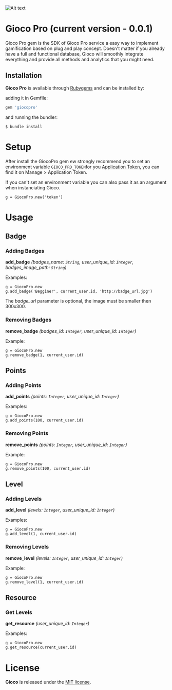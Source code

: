 ![Alt text](http://joaomdmoura.github.io/gioco/assets/images/logo.png "A gamification gem for Ruby on Rails applications")

# Gioco Pro (current version - 0.0.1)
Gioco Pro gem is the SDK of Gioco Pro service a easy way to implement gamification based on plug and play concept. Doesn't matter if you already have a full and functional database, Gioco will smoothly integrate everything and provide all methods and analytics that you might need.

## Installation

**Gioco Pro** is available through [Rubygems](http://rubygems.org/gems/giocopro) and can be installed by:

adding it in Gemfile:

```ruby
gem 'giocopro'
```

and running the bundler:

    $ bundle install

# Setup

After install the GiocoPro gem ew strongly recommend you to set an environment variable ```GIOCO_PRO_TOKEN```for you [Application Token](http://app.gioco.pro), you can find it on Manage > Application Token.

If you can't set an environment variable you can also pass it as an argument when instanciating Gioco.

    g = GiocoPro.new('token')

# Usage

## Badge

### Adding Badges
**add_badge** *(badges_name: ```String```, user_unique_id: ```Integer```, badges_image_path: ```String```)*

Examples:

    g = GiocoPro.new
    g.add_badge('Begginer', current_user.id, 'http://badge_url.jpg')

The *badge_url* parameter is optional, the image must be smaller then 300x300.

### Removing Badges
**remove_badge** *(badges_id: ```Integer```, user_unique_id: ```Integer```)*

Example:

    g = GiocoPro.new
    g.remove_badge(1, current_user.id)

## Points

### Adding Points
**add_points** *(points: ```Integer```, user_unique_id: ```Integer```)*

Examples:

    g = GiocoPro.new
    g.add_points(100, current_user.id)

### Removing Points
**remove_points** *(points: ```Integer```, user_unique_id: ```Integer```)*

Example:

    g = GiocoPro.new
    g.remove_points(100, current_user.id)

## Level

### Adding Levels
**add_level** *(levels: ```Integer```, user_unique_id: ```Integer```)*

Examples:

    g = GiocoPro.new
    g.add_level(1, current_user.id)

### Removing Levels
**remove_level** *(levels: ```Integer```, user_unique_id: ```Integer```)*

Example:

    g = GiocoPro.new
    g.remove_level(1, current_user.id)

## Resource

### Get Levels
**get_resource** *(user_unique_id: ```Integer```)*

Examples:

    g = GiocoPro.new
    g.get_resource(current_user.id)

# License

**Gioco** is released under the [MIT license](www.opensource.org/licenses/MIT).
